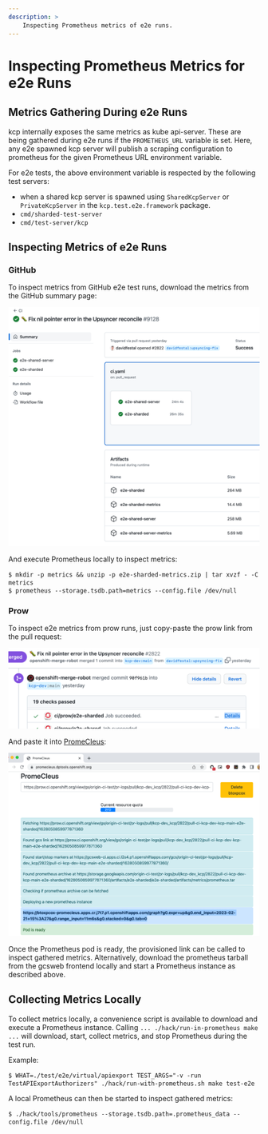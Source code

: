 ```yaml
---
description: >
    Inspecting Prometheus metrics of e2e runs.
---
```


# Inspecting Prometheus Metrics for e2e Runs

## Metrics Gathering During e2e Runs

kcp internally exposes the same metrics as kube api-server.
These are being gathered during e2e runs if the `PROMETHEUS_URL` variable is set.
Here, any e2e spawned kcp server will publish a scraping configuration to prometheus
for the given Prometheus URL environment variable.

For e2e tests, the above environment variable is respected by the following test servers:

- when a shared kcp server is spawned using `SharedKcpServer` or `PrivateKcpServer` in the `kcp.test.e2e.framework` package.
- `cmd/sharded-test-server`
- `cmd/test-server/kcp`

## Inspecting Metrics of e2e Runs

### GitHub

To inspect metrics from GitHub e2e test runs, download the metrics from the GitHub summary page:

![GitHub summary page](github_summary.png)

And execute Prometheus locally to inspect metrics:
```shell
$ mkdir -p metrics && unzip -p e2e-sharded-metrics.zip | tar xvzf - -C metrics
$ prometheus --storage.tsdb.path=metrics --config.file /dev/null
```

### Prow

To inspect e2e metrics from prow runs, just copy-paste the prow link from the pull request:

![PR prow link](prow_link.png)

And paste it into [PromeCIeus](https://promecieus.dptools.openshift.org/):

![promecieus](promecieus.png)

Once the Prometheus pod is ready, the provisioned link can be called to inspect gathered metrics.
Alternatively, download the prometheus tarball from the gcsweb frontend locally
and start a Prometheus instance as described above.

## Collecting Metrics Locally

To collect metrics locally, a convenience script is available to download and execute a Prometheus instance.
Calling `... ./hack/run-in-prometheus make ...` will download, start, collect metrics, and stop Prometheus during the test run.

Example:
```shell
$ WHAT=./test/e2e/virtual/apiexport TEST_ARGS="-v -run TestAPIExportAuthorizers" ./hack/run-with-prometheus.sh make test-e2e
```
A local Prometheus can then be started to inspect gathered metrics:
```shell
$ ./hack/tools/prometheus --storage.tsdb.path=.prometheus_data --config.file /dev/null
```
